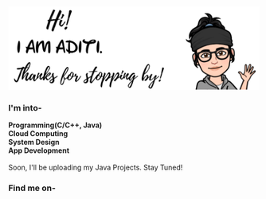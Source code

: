 <!---img src="github.jpg" align="middle"/--->
<link rel="stylesheet" href="https://cdnjs.cloudflare.com/ajax/libs/font-awesome/4.7.0/css/font-awesome.min.css">

![image for adititewari13](https://github.com/adititewari13/adititewari13/blob/master/github.jpg)

### I'm into-
**Programming(C/C++, Java)**
<br>
**Cloud Computing**
<br>
**System Design**
<br>
**App Development**
<br>
<br>
Soon, I'll be uploading my Java Projects. Stay Tuned!

### Find me on-

<!--a href="https://www.linkedin.com/in/adititewari/">
  <img src="http://i.imgur.com/tXSoThF.png" align="left" />
</a-->
 <a href="https://www.twitter.com/adititewari13" style="font-size:24px" class="fa fa-twitter" target="_blank"></a>
<!--a href="https://www.twitter.com/adititewari13">
  <img src="http://i.imgur.com/tXSoThF.png" align="left" />
</a-->

<!--
**adititewari13/adititewari13** is a ✨ _special_ ✨ repository because its `README.md` (this file) appears on your GitHub profile.

Here are some ideas to get you started:

- 🔭 I’m currently working on ...
- 🌱 I’m currently learning ...
- 👯 I’m looking to collaborate on ...
- 🤔 I’m looking for help with ...
- 💬 Ask me about ...
- 📫 How to reach me: ...
- 😄 Pronouns: ...
- ⚡ Fun fact: ...
-->
